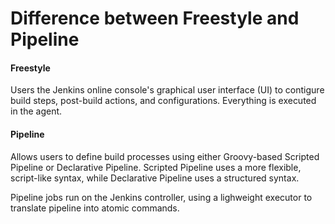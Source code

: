 # Difference between Freestyle and Pipeline

#### Freestyle

Users the Jenkins online console's graphical user interface (UI) to contigure build steps, post-build actions, and configurations. Everything is executed in the agent.

#### Pipeline

Allows users to define build processes using either Groovy-based Scripted Pipeline or Declarative Pipeline. Scripted Pipeline uses a more flexible, script-like syntax, while Declarative Pipeline uses a structured syntax.

Pipeline jobs run on the Jenkins controller, using a lighweight executor to translate pipeline into atomic commands.